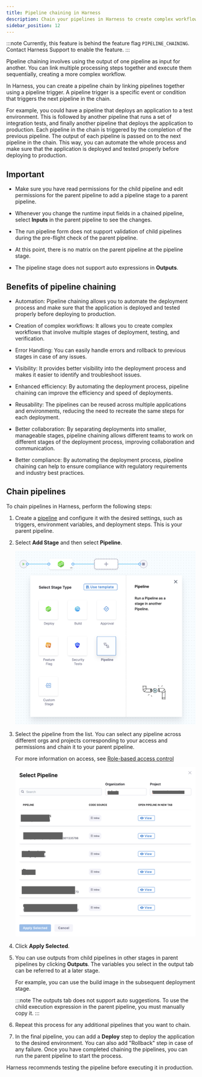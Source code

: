 ```yaml
---
title: Pipeline chaining in Harness
description: Chain your pipelines in Harness to create complex workflows.
sidebar_position: 12
---
```



:::note
Currently, this feature is behind the feature flag `PIPELINE_CHAINING`. Contact Harness Support to enable the feature.
:::


Pipeline chaining involves using the output of one pipeline as input for another. You can link multiple processing steps together and execute them sequentially, creating a more complex workflow.

In Harness, you can create a pipeline chain by linking pipelines together using a pipeline trigger. A pipeline trigger is a specific event or condition that triggers the next pipeline in the chain. 

For example, you could have a pipeline that deploys an application to a test environment. This is followed by another pipeline that runs a set of integration tests, and finally another pipeline that deploys the application to production. Each pipeline in the chain is triggered by the completion of the previous pipeline. The output of each pipeline is passed on to the next pipeline in the chain. This way, you can automate the whole process and make sure that the application is deployed and tested properly before deploying to production.

## Important

- Make sure you have read permissions for the child pipeline and edit permissions for the parent pipeline to add a pipeline stage to a parent pipeline.

- Whenever you change the runtime input fields in a chained pipeline, select **Inputs** in the parent pipeline to see the changes.

- The run pipeline form does not support validation of child pipelines during the pre-flight check of the parent pipeline.

- At this point, there is no matrix on the parent pipeline at the pipeline stage.

- The pipeline stage does not support auto expressions in **Outputs**.



## Benefits of pipeline chaining

- Automation: Pipeline chaining allows you to automate the deployment process and make sure that the application is deployed and tested properly before deploying to production.
 
- Creation of complex workflows: It allows you to create complex workflows that involve multiple stages of deployment, testing, and verification.
 
- Error Handling: You can easily handle errors and rollback to previous stages in case of any issues.
 
- Visibility: It provides better visibility into the deployment process and makes it easier to identify and troubleshoot issues.
 
- Enhanced efficiency: By automating the deployment process, pipeline chaining can improve the efficiency and speed of deployments.
 
- Reusability: The pipelines can be reused across multiple applications and environments, reducing the need to recreate the same steps for each deployment.
 
- Better collaboration: By separating deployments into smaller, manageable stages, pipeline chaining allows different teams to work on different stages of the deployment process, improving collaboration and communication.
 
- Better compliance: By automating the deployment process, pipeline chaining can help to ensure compliance with regulatory requirements and industry best practices.

## Chain pipelines 
To chain pipelines in Harness, perform the following steps: 

1. Create a [pipeline](../8_Pipelines/add-a-stage.md#step-1-create-a-pipeline) and configure it with the desired settings, such as triggers, environment variables, and deployment steps.
   This is your parent pipeline.
2. Select **Add Stage** and then select **Pipeline**.
   
   ![](./static/pipeline-chain-option.png)

3. Select the pipeline from the list. You can select any pipeline across different orgs and projects corresponding to your access and permissions and chain it to your parent pipeline.
   
   For more information on access, see [Role-based access control](../4_Role-Based-Access-Control/1-rbac-in-harness.md)

   ![](./static/pipeline-chain-list.png)

4. Click **Apply Selected**.

5. You can use outputs from child pipelines in other stages in parent pipelines by clicking **Outputs**.
   The variables you select in the output tab can be referred to at a later stage.

   For example, you can use the build image in the subsequent deployment stage.
   
   :::note
   The outputs tab does not support auto suggestions. To use the child execution expression in the parent pipeline, you must manually copy it.
   :::
   

6. Repeat this process for any additional pipelines that you want to chain.

7. In the final pipeline, you can add a **Deploy** step to deploy the application to the desired environment.
   You can also add "Rollback" step in case of any failure.
   Once you have completed chaining the pipelines, you can run the parent pipeline to start the process.
   
Harness recommends testing the pipeline before executing it in production.
